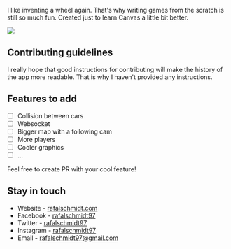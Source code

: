 I like inventing a wheel again. That's why writing games from the scratch is still so much fun. Created just to learn Canvas a little bit better.

![](preview.gif)

## Contributing guidelines

I really hope that good instructions for contributing will make the history of the app more readable. That is why I haven't provided any instructions.

## Features to add

- [ ] Collision between cars
- [ ] Websocket
- [ ] Bigger map with a following cam  
- [ ] More players  
- [ ] Cooler graphics    
- [ ] ...

Feel free to create PR with your cool feature!

## Stay in touch

* Website - [rafalschmidt.com](https://rafalschmidt.com/)
* Facebook - [rafalschmidt97](https://facebook.com/rafalschmidt97/)
* Twitter - [rafalschmidt97](https://twitter.com/rafalschmidt97/)
* Instagram - [rafalschmidt97](https://instagram.com/rafalschmidt97/)
* Email - [rafalschmidt97@gmail.com](mailto:rafalschmidt97@gmail.com)
